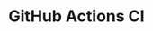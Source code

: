 # GitHub Actions CI





















































































































































































































































































































































































































































































































































































































































































































































































































































































































































































































































































































































































































































































































































































































































































































































































































































































































































































































































































































































































































































































































































































































































































































































































































































































































































































































































































































































































































































































































































































































































































































































































































